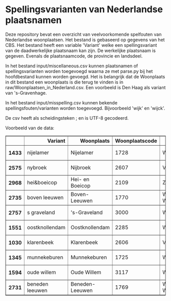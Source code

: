 # Spellingsvarianten van Nederlandse plaatsnamen 

Deze repository bevat een overzicht van veelvoorkomende spelfouten van Nederlandse woonplaatsen. Het bestand is gebaseerd op gegevens van het CBS. Het bestand heeft een variable 'Variant' welke een spellingsvariant van de daadwerkelijke plaatsnaam kan zijn. De werkelijke plaatsnaam is gegeven. Evenals de plaatsnaamcode, de provincie en landsdeel.

In het bestand input/miscellaneous.csv kunnen plaatsnamen of spellingsvarianten worden toegevoegd waarna ze met parse.py bij het hoofdbestand kunnen worden gevoegd. Het is belangrijk dat de Woonplaats in dit bestand een woonplaats is die terug te vinden is in raw/Woonplaatsen_in_Nederland.csv. Een voorbeeld is Den Haag als variant van 's-Gravenhage. 

In het bestand input/misspelling.csv kunnen bekende spellingsfouten/varianten worden toegevoegd. Bijvoorbeeld 'wijk' en 'wijck'. 

De csv heeft als scheidingsteken ; en is UTF-8 gecodeerd. 

Voorbeeld van de data:

<table border="1" class="dataframe">
  <thead>
    <tr style="text-align: right;">
      <th></th>
      <th>Variant</th>
      <th>Woonplaats</th>
      <th>Woonplaatscode</th>
      <th>Gemeente</th>
      <th>Gemeente_code</th>
      <th>Provincie</th>
      <th>Provincie_code</th>
      <th>Landsdeel</th>
      <th>Landsdeel_code</th>
    </tr>
  </thead>
  <tbody>
    <tr>
      <th>1433</th>
      <td>nijelamer</td>
      <td>Nijelamer</td>
      <td>1728</td>
      <td>Weststellingwerf</td>
      <td>GM0098</td>
      <td>Friesland</td>
      <td>PV21</td>
      <td>Noord-Nederland</td>
      <td>LD01</td>
    </tr>
    <tr>
      <th>2575</th>
      <td>nybroek</td>
      <td>Nijbroek</td>
      <td>2607</td>
      <td>Voorst</td>
      <td>GM0285</td>
      <td>Gelderland</td>
      <td>PV25</td>
      <td>Oost-Nederland</td>
      <td>LD02</td>
    </tr>
    <tr>
      <th>2968</th>
      <td>hei&amp;boeicop</td>
      <td>Hei- en Boeicop</td>
      <td>2109</td>
      <td>Zederik</td>
      <td>GM0707</td>
      <td>Zuid-Holland</td>
      <td>PV28</td>
      <td>West-Nederland</td>
      <td>LD03</td>
    </tr>
    <tr>
      <th>2735</th>
      <td>boven leeuwen</td>
      <td>Boven-Leeuwen</td>
      <td>1770</td>
      <td>West Maas en Waal</td>
      <td>GM0668</td>
      <td>Gelderland</td>
      <td>PV25</td>
      <td>Oost-Nederland</td>
      <td>LD02</td>
    </tr>
    <tr>
      <th>2757</th>
      <td>s graveland</td>
      <td>'s-Graveland</td>
      <td>3000</td>
      <td>Wijdemeren</td>
      <td>GM1696</td>
      <td>Noord-Holland</td>
      <td>PV27</td>
      <td>West-Nederland</td>
      <td>LD03</td>
    </tr>
    <tr>
      <th>1551</th>
      <td>oostknollendam</td>
      <td>Oostknollendam</td>
      <td>2285</td>
      <td>Wormerland</td>
      <td>GM0880</td>
      <td>Noord-Holland</td>
      <td>PV27</td>
      <td>West-Nederland</td>
      <td>LD03</td>
    </tr>
    <tr>
      <th>1030</th>
      <td>klarenbeek</td>
      <td>Klarenbeek</td>
      <td>2606</td>
      <td>Voorst</td>
      <td>GM0285</td>
      <td>Gelderland</td>
      <td>PV25</td>
      <td>Oost-Nederland</td>
      <td>LD02</td>
    </tr>
    <tr>
      <th>1345</th>
      <td>munnekeburen</td>
      <td>Munnekeburen</td>
      <td>1725</td>
      <td>Weststellingwerf</td>
      <td>GM0098</td>
      <td>Friesland</td>
      <td>PV21</td>
      <td>Noord-Nederland</td>
      <td>LD01</td>
    </tr>
    <tr>
      <th>1594</th>
      <td>oude willem</td>
      <td>Oude Willem</td>
      <td>3117</td>
      <td>Westerveld</td>
      <td>GM1701</td>
      <td>Drenthe</td>
      <td>PV22</td>
      <td>Noord-Nederland</td>
      <td>LD01</td>
    </tr>
    <tr>
      <th>2731</th>
      <td>beneden leeuwen</td>
      <td>Beneden-Leeuwen</td>
      <td>1769</td>
      <td>West Maas en Waal</td>
      <td>GM0668</td>
      <td>Gelderland</td>
      <td>PV25</td>
      <td>Oost-Nederland</td>
      <td>LD02</td>
    </tr>
  </tbody>
</table>

